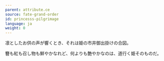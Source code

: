 ```yaml
---
parent: attribute.ce
source: fate-grand-order
id: princesss-pilgrimage
language: ja
weight: 0
---
```


凛としたお供の声が響くとき、それは姫の市井御出掛けの合図。

簪も紅も召し物も鮮やかなれど、何よりも艶やかなのは、道行く姫そのものだ。
